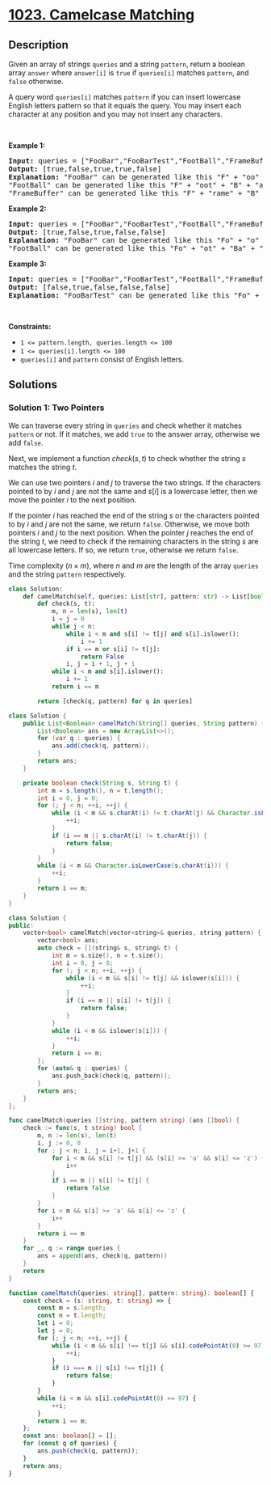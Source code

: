# [1023. Camelcase Matching](https://leetcode.com/problems/camelcase-matching)


## Description

<p>Given an array of strings <code>queries</code> and a string <code>pattern</code>, return a boolean array <code>answer</code> where <code>answer[i]</code> is <code>true</code> if <code>queries[i]</code> matches <code>pattern</code>, and <code>false</code> otherwise.</p>

<p>A query word <code>queries[i]</code> matches <code>pattern</code> if you can insert lowercase English letters pattern so that it equals the query. You may insert each character at any position and you may not insert any characters.</p>

<p>&nbsp;</p>
<p><strong class="example">Example 1:</strong></p>

<pre>
<strong>Input:</strong> queries = [&quot;FooBar&quot;,&quot;FooBarTest&quot;,&quot;FootBall&quot;,&quot;FrameBuffer&quot;,&quot;ForceFeedBack&quot;], pattern = &quot;FB&quot;
<strong>Output:</strong> [true,false,true,true,false]
<strong>Explanation:</strong> &quot;FooBar&quot; can be generated like this &quot;F&quot; + &quot;oo&quot; + &quot;B&quot; + &quot;ar&quot;.
&quot;FootBall&quot; can be generated like this &quot;F&quot; + &quot;oot&quot; + &quot;B&quot; + &quot;all&quot;.
&quot;FrameBuffer&quot; can be generated like this &quot;F&quot; + &quot;rame&quot; + &quot;B&quot; + &quot;uffer&quot;.
</pre>

<p><strong class="example">Example 2:</strong></p>

<pre>
<strong>Input:</strong> queries = [&quot;FooBar&quot;,&quot;FooBarTest&quot;,&quot;FootBall&quot;,&quot;FrameBuffer&quot;,&quot;ForceFeedBack&quot;], pattern = &quot;FoBa&quot;
<strong>Output:</strong> [true,false,true,false,false]
<strong>Explanation:</strong> &quot;FooBar&quot; can be generated like this &quot;Fo&quot; + &quot;o&quot; + &quot;Ba&quot; + &quot;r&quot;.
&quot;FootBall&quot; can be generated like this &quot;Fo&quot; + &quot;ot&quot; + &quot;Ba&quot; + &quot;ll&quot;.
</pre>

<p><strong class="example">Example 3:</strong></p>

<pre>
<strong>Input:</strong> queries = [&quot;FooBar&quot;,&quot;FooBarTest&quot;,&quot;FootBall&quot;,&quot;FrameBuffer&quot;,&quot;ForceFeedBack&quot;], pattern = &quot;FoBaT&quot;
<strong>Output:</strong> [false,true,false,false,false]
<strong>Explanation:</strong> &quot;FooBarTest&quot; can be generated like this &quot;Fo&quot; + &quot;o&quot; + &quot;Ba&quot; + &quot;r&quot; + &quot;T&quot; + &quot;est&quot;.
</pre>

<p>&nbsp;</p>
<p><strong>Constraints:</strong></p>

<ul>
	<li><code>1 &lt;= pattern.length, queries.length &lt;= 100</code></li>
	<li><code>1 &lt;= queries[i].length &lt;= 100</code></li>
	<li><code>queries[i]</code> and <code>pattern</code> consist of English letters.</li>
</ul>

## Solutions

### Solution 1: Two Pointers

We can traverse every string in `queries` and check whether it matches `pattern` or not. If it matches, we add `true` to the answer array, otherwise we add `false`.

Next, we implement a function $check(s, t)$ to check whether the string $s$ matches the string $t$.

We can use two pointers $i$ and $j$ to traverse the two strings. If the characters pointed to by $i$ and $j$ are not the same and $s[i]$ is a lowercase letter, then we move the pointer $i$ to the next position.

If the pointer $i$ has reached the end of the string $s$ or the characters pointed to by $i$ and $j$ are not the same, we return `false`. Otherwise, we move both pointers $i$ and $j$ to the next position. When the pointer $j$ reaches the end of the string $t$, we need to check if the remaining characters in the string $s$ are all lowercase letters. If so, we return `true`, otherwise we return `false`.

Time complexity $(n \times m)$, where $n$ and $m$ are the length of the array `queries` and the string `pattern` respectively.

<!-- tabs:start -->

```python
class Solution:
    def camelMatch(self, queries: List[str], pattern: str) -> List[bool]:
        def check(s, t):
            m, n = len(s), len(t)
            i = j = 0
            while j < n:
                while i < m and s[i] != t[j] and s[i].islower():
                    i += 1
                if i == m or s[i] != t[j]:
                    return False
                i, j = i + 1, j + 1
            while i < m and s[i].islower():
                i += 1
            return i == m

        return [check(q, pattern) for q in queries]
```

```java
class Solution {
    public List<Boolean> camelMatch(String[] queries, String pattern) {
        List<Boolean> ans = new ArrayList<>();
        for (var q : queries) {
            ans.add(check(q, pattern));
        }
        return ans;
    }

    private boolean check(String s, String t) {
        int m = s.length(), n = t.length();
        int i = 0, j = 0;
        for (; j < n; ++i, ++j) {
            while (i < m && s.charAt(i) != t.charAt(j) && Character.isLowerCase(s.charAt(i))) {
                ++i;
            }
            if (i == m || s.charAt(i) != t.charAt(j)) {
                return false;
            }
        }
        while (i < m && Character.isLowerCase(s.charAt(i))) {
            ++i;
        }
        return i == m;
    }
}
```

```cpp
class Solution {
public:
    vector<bool> camelMatch(vector<string>& queries, string pattern) {
        vector<bool> ans;
        auto check = [](string& s, string& t) {
            int m = s.size(), n = t.size();
            int i = 0, j = 0;
            for (; j < n; ++i, ++j) {
                while (i < m && s[i] != t[j] && islower(s[i])) {
                    ++i;
                }
                if (i == m || s[i] != t[j]) {
                    return false;
                }
            }
            while (i < m && islower(s[i])) {
                ++i;
            }
            return i == m;
        };
        for (auto& q : queries) {
            ans.push_back(check(q, pattern));
        }
        return ans;
    }
};
```

```go
func camelMatch(queries []string, pattern string) (ans []bool) {
	check := func(s, t string) bool {
		m, n := len(s), len(t)
		i, j := 0, 0
		for ; j < n; i, j = i+1, j+1 {
			for i < m && s[i] != t[j] && (s[i] >= 'a' && s[i] <= 'z') {
				i++
			}
			if i == m || s[i] != t[j] {
				return false
			}
		}
		for i < m && s[i] >= 'a' && s[i] <= 'z' {
			i++
		}
		return i == m
	}
	for _, q := range queries {
		ans = append(ans, check(q, pattern))
	}
	return
}
```

```ts
function camelMatch(queries: string[], pattern: string): boolean[] {
    const check = (s: string, t: string) => {
        const m = s.length;
        const n = t.length;
        let i = 0;
        let j = 0;
        for (; j < n; ++i, ++j) {
            while (i < m && s[i] !== t[j] && s[i].codePointAt(0) >= 97) {
                ++i;
            }
            if (i === m || s[i] !== t[j]) {
                return false;
            }
        }
        while (i < m && s[i].codePointAt(0) >= 97) {
            ++i;
        }
        return i == m;
    };
    const ans: boolean[] = [];
    for (const q of queries) {
        ans.push(check(q, pattern));
    }
    return ans;
}
```

<!-- tabs:end -->

<!-- end -->

